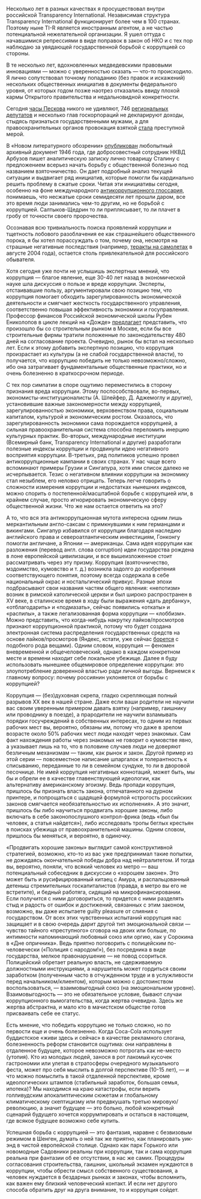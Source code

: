 Несколько лет в разных качествах я просуществовал внутри российской Transparency International[‌](#). Независимая структура Transparency International функционирует более чем в 100 странах. Поэтому ныне TI-R является иностранным агентом, а не частью потенциальной нежелательной организации. Я ушел оттуда с начавшимися репрессиями в виде поправок в закон об НКО и с тех пор наблюдаю за увядающей государственной борьбой с коррупцией со стороны.

В те несколько лет, вдохновленных медведевскими правовыми инновациями — можно с уверенностью сказать — что-то происходило. Я лично сопутствовал точному попаданию (без правок и искажений) нескольких общественных инициатив в документы федерального уровня, от которых годом позже наотрез отказались ввиду плохой кармы Открытого правительства и недальновидной конкретности.

Сегодня [часы Пескова](http://peskov.watch/) никого не удивляют, 746 [региональных депутатов](http://transparency.org.ru/deklaratcii/746-regionalnykh-deputatov-ne-opublikovali-deklaratcii-o-dokhodakh-i-imushchestve-za-2013-god) и несколько глав госкорпораций не декларируют доходы, стыдясь признаться государственными мужами, а для правоохранительных органов провокация взяткой [стала](http://slon.ru/russia/voyna_spetssluzhb_obnalshchiki_i_lichnaya_mest_chto_svelo_v_mogilu_generala_kolesnikova-1126173.xhtml) преступной мерой.

В «Новом литературного обозрении» [опубликован](http://nlobooks.ru/node/6185) любопытный архивный документ 1946 года, где добросовестный сотрудник НКВД Арбузов пишет аналитическую записку лично товарищу Сталину с предложением всерьез начать борьбу с общественной болезнью под названием взяточничество. Он дает подробный анализ текущей ситуации и выдвигает ряд инициатив, которые помогли бы кардинально решить проблему в сжатые сроки. Читая эти инициативы сегодня, особенно на фоне международного [антикоррупционного глоссария](http://www.transparency.org/glossary), понимаешь, что несжатые сроки семидесяти лет прошли даром, все это время люди занимались чем-то другим, но не борьбой с коррупцией. Салтыков-Щедрин то ли приплясывает, то ли плачет в гробу от точности своего пророчества.

Осознавая всю тривиальность поиска проявлений коррупции и тщетность лобового разоблачения ее как страшнейшего общественного порока, я бы хотел порассуждать о том, почему она, несмотря на страшные негативные последствия (например, [теракты на самолетах](https://ru.wikipedia.org/wiki/%D0%92%D0%B7%D1%80%D1%8B%D0%B2%D1%8B_%D0%BD%D0%B0_%D1%81%D0%B0%D0%BC%D0%BE%D0%BB%D1%91%D1%82%D0%B0%D1%85_\(2004\)) в августе 2004 года), остается столь привлекательной для российского обывателя.

Хотя сегодня уже почти не услышишь экспертных мнений, что коррупция — благое явление, еще 30-40 лет назад в экономической науке шла дискуссия о пользе и вреде коррупции. Эксперты, отстаивавшие пользу, аргументировали свою позицию тем, что коррупция помогает обходить зарегулированность экономической деятельности и смягчает жесткость государственного управления, соответственно повышая эффективность экономики и госуправления. Профессор финансов Российской экономической школы Рубен Ениколопов в цикле лекций на «Дожде» [предлагает](https://tvrain.ru/guests/ruben_enikolopov-231386/) представить, что произошло бы со строительным рынком в Москве, если бы все строительные фирмы тратили положенные по законодательству 480 дней на согласование проекта. Очевидно, рынок бы встал на несколько лет. Если к этому добавить экспертную позицию, что коррупция произрастает из культуры (а не слабой государственной власти), то получается, что коррупцию победить не только невозможно/сложно, ибо она затрагивает фундаментальные общественные практики, но и очень болезненно в краткосрочном периоде.

С тех пор симпатии в споре ощутимо переместились в сторону признания вреда коррупции. Этому поспособствовали, во-первых, экономисты-институционалисты (А. Шлейфер, Д. Аджемоглу и другие), установившие важные закономерности между коррупцией, зарегулированностью экономики, верховенством права, социальным капиталом, культурой и экономическим ростом. Оказалось, что зарегулированность экономики сама порождается коррупцией, а сильная правоохранительная система способна переломить инерцию культурных практик. Во-вторых, международные институции (Всемирный банк, Transparency International и другие) разработали полезные индексы коррупции и продвинули идею негативного восприятия коррупции. В-третьих, ряд политиков успешно провел антикоррупционные кампании в своих странах. У нас чаще всего вспоминают примеры Грузии и Сингапура, хотя ими список далеко не исчерпывается. Тезис о негативном влиянии коррупции на экономику стал незыблем, его неловко отрицать. Теперь легче говорить о сложности измерения коррупции и недостатках нынешних индексов, можно спорить о постепенной/масштабной борьбе с коррупцией или, в крайнем случае, просто игнорировать экономическую сферу общественной жизни. Что же нам остается ответить на это?

А то, что вся эта антикоррупционная мутота интересна одним лишь меркантильным англо-саксам с примкнувшими к ним германцами и викингами. Сингапур избавился от коррупции благодаря наследию английского права и североатлантическим инвестициям, Гонконгу помогли англичане, а Японии — американцы. Сама идея коррупции как разложения (перевод англ. слова corruption) идеи государства рождена в лоне европейской цивилизации, и все вышеизложенное стоит рассматривать через эту призму. Коррупция (взяточничество, мздоимство, кумовство и т. д.) возникла задолго до изобретения соответствующего понятия, поэтому всегда содержала в себе национальный окрас и ностальгический привкус. Разные эпохи подбрасывают свои названия частям общего явления: «непотизм» возник в римской католической церкви и был широко распространен в XV веке, в сталинское время в ходу были выражения «дать дербанку», «отблагодарить» и «подмазать», сейчас появились «откаты» и «распилы», а также легализованная форма коррупции — «лоббизм». Можно представить, что когда-нибудь накрутку лайков/просмотров признают коррупционной практикой, потому что будет создана электронная система распределения государственных средств на основе лайков/просмотров (Яндекс, кстати, уже сейчас [борется](https://slon.ru/posts/54601) с подобного рода вещами). Одним словом, коррупция — феномен вневременной и общечеловеческий, однако в каждом конкретном месте и времени находит себе локальное убежище. Далее я буду использовать нынешнее общемировое определение коррупции: это злоупотребление доверенной властью ради личной выгоды. Вернемся к главному вопросу: почему россиянин уклоняется от борьбы с коррупцией?

Коррупция — (без)духовная скрепа, гладко скрепляющая полный разрывов ХХ век в нашей стране. Даже если ваши родители не научили вас своим уверенным примером давать взятку (например, гаишнику или проводнику в поезде), а прародители не научили взламывать порядки госучреждений в собственных интересах, то одним из первых рабочих мест вы, вероятно, обязаны им, потому что даже в зрелом возрасте около 50% рабочих мест люди находят через знакомых. Сам факт нахождения работы через знакомых не говорит о кумовстве явно, а указывает лишь на то, что в половине случаев люди не доверяют безличным механизмам — таким, как рынок и закон. Другой пример из этой серии — повсеместное написание шпаргалок и толерантность к списыванию, переданные то ли в семейном сундуке, то ли в дворовой песочнице. Не имей коррупция негативных коннотаций, может быть, мы бы и обрели ее в качестве главенствующей идеологии, как альтернативу американскому эгоизму. Ведь пропади коррупция, пришлось бы признать власть закона, отпечатанного на дурном принтере, и попрощаться с щадящей формулой «строгость российских законов смягчается необязательностью их исполнения». А это значит, пришлось бы либо научиться продвигать хорошие законы, либо включать в себе законопослушного контрол-фрика (ведь «был бы человек, а статья найдется»), либо исследовать тропы беглых крестьян в поисках убежища от правоохранительной машины. Одним словом, пришлось бы меняться, и вероятно, в одиночку.

«Продвигать хорошие законы» выглядит самой конструктивной стратегией, возможно, кто-то из вас уже предпринимал такие попытки, не дожидаясь окончательной победы добра над нейтралитетом. И тогда вы, вероятно, поняли, что всякий человек из метро — ваш потенциальный собеседник в дискуссии о «хорошем законе». Это может быть и русифицированный китаец с Амура, и распальцованный детеныш стремительных госкапиталистов (правда, в метро вы его не встретите), и бедный работяга, сидящий на микрофинансировании. Если получится с ними договориться, то придется с ними разделять стыд и радость от ошибок и достижений, связанных с этим законом, возможно, вы даже испытаете guilty pleasure от слияния с государством. От всех этих чувственных испытаний коррупция нас защищает и в свою очередь дарит другой тип эмоциональной связи — чувство тайного «преступного» сговора на двоих или больше, по интимности напоминающий любовный союз или оргию, как у Сорокина в «Дне опричника». Ведь приятно поговорить с полицейским по-человечески («Полиция с народом!»), без посредника в виде государства, мелкое правонарушение — не повод ссориться. Полицейский обретает реальную власть, не сдерживаемую должностными инструкциями, а нарушитель может гордиться своим заработком (полученным часто в отчужденном труде и в услужливости перед начальником/клиентом), которым можно с достоинством воспользоваться, — взаимовыгодный союз (на эмоциональном уровне). Взаимовыгодность — это не обязательное условие, бывают случаи коррупционного вымогательства, когда жертва очевидна. Здесь же жертва абстрактна, и мало кто в мачистском обществе готов присваивать себе ее статус.

Есть мнение, что победить коррупцию не только сложно, но по первости еще и очень болезненно. Когда Coca-Cola использует буддистское «живи здесь и сейчас» в качестве рекламного слогана, болезненность реформ становится ощутима: они направлены в отдаленное будущее, которое невозможно потрогать как не-место (утопия). Кто из молодых людей, занося в рот лакомый кусочек гастрономии или улетая в стратосферы очередного музыкального феста, может про себя мыслить в долгой перспективе (10-15 лет), — и что можно помыслить в такой отдаленной перспективе, кроме идеологических штампов (стабильный заработок, большая семья, ипотека)? Мы находимся на краю катастрофы, если верить голливудским апокалиптическим сюжетам и глобальному климатическому скептицизму или предвкушать третью мировую/революцию, а значит будущее — это больно, любой конкретный сценарий будущего хочется коррумпировать и остаться в настоящем, где всякое будущее возможно себе купить.

Успешная борьба с коррупцией — это фантазия, наравне с безвизовым режимом в Шенген, думать о ней так же приятно, как планировать уик-энд в чистой европейской столице. Однако как парк Горького или новомодные Садовники реальны при коррупции, так и сама коррупция реальна при фантазии об ее отсутствии, в нас же самих. Процедуры согласования строительства, гаишник, школьный экзамен нуждаются в коррупции, чтобы обрести смысл собственного существования, а человек нуждается в бездарных рынках и законах, чтобы вспомнить, как важен ему близкий человеческий контакт. И если нет другого способа обратить друг на друга внимание, то и коррупция сойдет.
